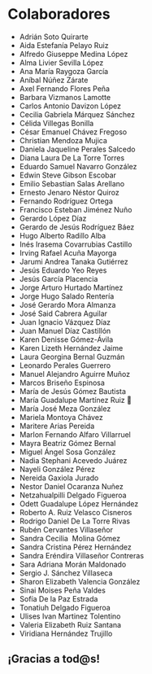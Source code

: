 # Colaboradores

* Adrián Soto Quirarte 
* Aida Estefanía Pelayo Ruiz
* Alfredo Giuseppe Medina López
* Alma Livier Sevilla López
* Ana María Raygoza García
* Aníbal Núñez Zárate 
* Axel Fernando Flores Peña 
* Barbara Vizmanos Lamotte
* Carlos Antonio Davizon López
* Cecilia Gabriela Márquez Sánchez
* Célida Villegas Bonilla
* César Emanuel Chávez Fregoso
* Christian Mendoza Mujica 
* Daniela Jaqueline Perales Salcedo
* Diana Laura De La Torre Torres
* Eduardo Samuel Navarro González
* Edwin Steve Gibson Escobar
* Emilio Sebastian Salas Arellano 
* Ernesto Jenaro Néstor Quiroz
* Fernando Rodríguez Ortega 
* Francisco Esteban Jiménez Nuño
* Gerardo López Díaz
* Gerardo de Jesús Rodríguez Báez
* Hugo Alberto Radillo Alba
* Inés Irasema Covarrubias Castillo
* Irving Rafael Acuña Mayorga 
* Jarumi Andrea Tanaka Gutiérrez 
* Jesús Eduardo Yeo Reyes 
* Jesús García Placencia
* Jorge Arturo Hurtado Martínez
* Jorge Hugo Salado Rentería
* José Gerardo Mora Almanza
* José Said Cabrera Aguilar
* Juan Ignacio Vázquez Díaz 
* Juan Manuel Díaz Castillón
* Karen Denisse Gómez-Ávila
* Karen Lizeth Hernández Jaime
* Laura Georgina Bernal Guzmán
* Leonardo Perales Guerrero
* Manuel Alejandro Aguirre Muñoz 
* Marcos Briseño Espinosa
* María de Jesús Gómez Bautista
* María Guadalupe Martínez Ruiz :hibiscus:
* María José Meza González
* Mariela Montoya Chávez
* Maritere Arias Pereida
* Marlon Fernando Alfaro Villarruel
* Mayra Beatriz Gómez Bernal
* Miguel Ángel Sosa González
* Nadia Stephani Acevedo Juárez 
* Nayeli González Pérez
* Nereida Gaxiola Jurado
* Nestor Daniel Ocaranza Nuñez
* Netzahualpilli Delgado Figueroa
* Odett Guadalupe López Hernández
* Roberto A. Ruiz Velasco Cisneros
* Rodrigo Daniel De La Torre Rivas
* Rubén Cervantes Villaseñor
* Sandra Cecilia  Molina Gómez
* Sandra Cristina Pérez Hernández
* Sandra Eréndira Villaseñor Contreras
* Sara Adriana Morán Maldonado
* Sergio J. Sánchez Villaseca
* Sharon Elizabeth Valencia González
* Sinai Moises Peña Valdes 
* Sofía De la Paz Estrada
* Tonatiuh Delgado Figueroa
* Ulises Ivan Martinez Tolentino
* Valeria Elizabeth Ruiz Santana
* Viridiana Hernández Trujillo


## ¡Gracias a tod@s!
